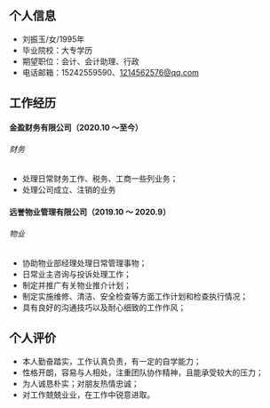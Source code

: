 ## 个人信息                                                                                                                                                                                                                                          

- 刘振玉/女/1995年                                                                                                                                                                                                      
- 毕业院校：大专学历
- 期望职位：会计、会计助理、行政
- 电话邮箱：15242559590、1214562576@qq.com

## 工作经历

#### 金盈财务有限公司（2020.10 ～至今）

###### 财务

- 处理日常财务工作、税务、工商一些列业务；
- 处理公司成立、注销的业务

#### 远誉物业管理有限公司（2019.10 ～ 2020.9）

###### 物业

- 协助物业部经理处理日常管理事物；
- 日常业主咨询与投诉处理工作；
- 制定并推广有关物业推介计划；
- 制定实施维修、清洁、安全检查等方面工作计划和检查执行情况；
- 具有良好的沟通技巧以及耐心细致的工作作风；

## 个人评价

- 本人勤奋踏实，工作认真负责，有一定的自学能力；
- 性格开朗，容易与人相处，注重团队协作精神，且能承受较大的压力；
- 为人诚恳朴实；对朋友热情忠诚；
- 对工作兢兢业业，在工作中锐意进取。